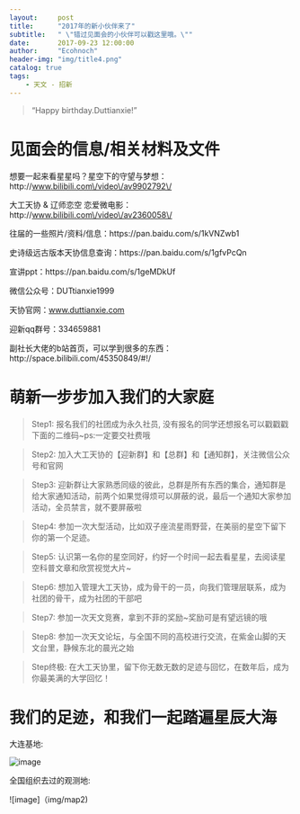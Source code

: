 ```yaml
---
layout:     post
title:      "2017年的新小伙伴来了"
subtitle:   " \"错过见面会的小伙伴可以戳这里哦。\""
date:       2017-09-23 12:00:00
author:     "Ecohnoch"
header-img: "img/title4.png"
catalog: true
tags:
    - 天文 - 招新
---
```


> “Happy birthday.Duttianxie!”

# 见面会的信息\/相关材料及文件

想要一起来看星星吗？星空下的守望与梦想：http:\/\/www.bilibili.com\/video\/av9902792\/

大工天协 & 辽师恋空 恋爱微电影：http:\/\/www.bilibili.com\/video\/av2360058\/

往届的一些照片\/资料\/信息：https:\/\/pan.baidu.com\/s\/1kVNZwb1

史诗级远古版本天协信息查询：https:\/\/pan.baidu.com\/s\/1gfvPcQn

宣讲ppt：https:\/\/pan.baidu.com\/s\/1geMDkUf

微信公众号：DUTtianxie1999

天协官网：www.duttianxie.com

迎新qq群号：334659881

副社长大佬的b站首页，可以学到很多的东西：http:\/\/space.bilibili.com\/45350849\/#!\/


# 萌新一步步加入我们的大家庭

> Step1: 报名我们的社团成为永久社员, 没有报名的同学还想报名可以戳戳戳下面的二维码~ps:一定要交社费哦 

> Step2: 加入大工天协的【迎新群】和【总群】和【通知群】，关注微信公众号和官网

> Step3: 迎新群让大家熟悉同级的彼此，总群是所有东西的集合，通知群是给大家通知活动，前两个如果觉得烦可以屏蔽的说，最后一个通知大家参加活动，全员禁言，就不要屏蔽啦

> Step4: 参加一次大型活动，比如双子座流星雨野营，在美丽的星空下留下你的第一个足迹。

> Step5: 认识第一名你的星空同好，约好一个时间一起去看星星，去阅读星空科普文章和欣赏视觉大片~

> Step6: 想加入管理大工天协，成为骨干的一员，向我们管理层联系，成为社团的骨干，成为社团的干部吧

> Step7: 参加一次天文竞赛，拿到不菲的奖励~奖励可是有望远镜的哦

> Step8: 参加一次天文论坛，与全国不同的高校进行交流，在紫金山脚的天文台里，静候东北的晨光之始

> Step终极: 在大工天协里，留下你无数无数的足迹与回忆，在数年后，成为你最美满的大学回忆！


# 我们的足迹，和我们一起踏遍星辰大海

大连基地:

![image](img/map1)

全国组织去过的观测地:

![image]（img/map2)

